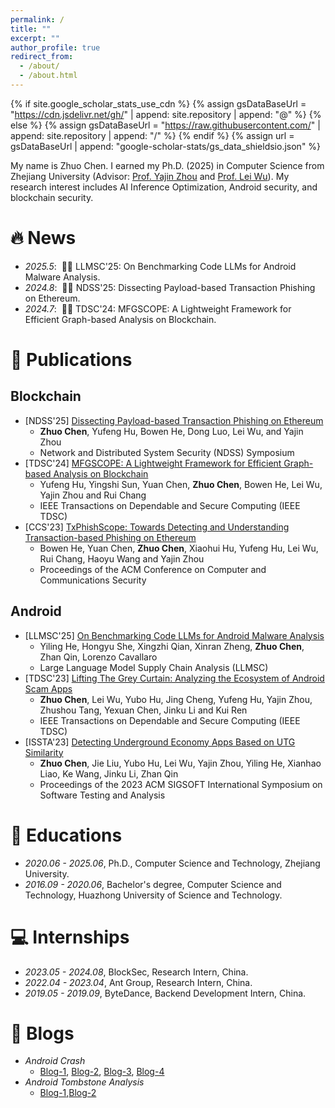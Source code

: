 ```yaml
---
permalink: /
title: ""
excerpt: ""
author_profile: true
redirect_from: 
  - /about/
  - /about.html
---
```


{% if site.google_scholar_stats_use_cdn %}
{% assign gsDataBaseUrl = "https://cdn.jsdelivr.net/gh/" | append: site.repository | append: "@" %}
{% else %}
{% assign gsDataBaseUrl = "https://raw.githubusercontent.com/" | append: site.repository | append: "/" %}
{% endif %}
{% assign url = gsDataBaseUrl | append: "google-scholar-stats/gs_data_shieldsio.json" %}

<span class='anchor' id='about-me'></span>

My name is Zhuo Chen. I earned my Ph.D. (2025) in Computer Science from Zhejiang University (Advisor: [Prof. Yajin Zhou](http://yajin.org/) and [Prof. Lei Wu](https://leiwu.org/)).
My research interest includes AI Inference Optimization, Android security, and blockchain security.



# 🔥 News
- *2025.5*: &nbsp;🎉🎉 LLMSC'25: On Benchmarking Code LLMs for Android Malware Analysis.
- *2024.8*: &nbsp;🎉🎉 NDSS'25: Dissecting Payload-based Transaction Phishing on Ethereum.
- *2024.7*: &nbsp;🎉🎉 TDSC'24: MFGSCOPE: A Lightweight Framework for Efficient Graph-based Analysis on Blockchain.


# 📝 Publications 

## Blockchain
- [NDSS'25] [Dissecting Payload-based Transaction Phishing on Ethereum]()
  - **Zhuo Chen**, Yufeng Hu, Bowen He, Dong Luo, Lei Wu, and Yajin Zhou
  - Network and Distributed System Security (NDSS) Symposium
- [TDSC'24] [MFGSCOPE: A Lightweight Framework for Efficient Graph-based Analysis on Blockchain]()
  - Yufeng Hu, Yingshi Sun, Yuan Chen, **Zhuo Chen**, Bowen He, Lei Wu, Yajin Zhou and Rui Chang
  - IEEE Transactions on Dependable and Secure Computing (IEEE TDSC)
- [CCS'23] [TxPhishScope: Towards Detecting and Understanding Transaction-based Phishing on Ethereum](https://yajin.org/papers/ccs23_phishing.pdf)
  - Bowen He, Yuan Chen, **Zhuo Chen**, Xiaohui Hu, Yufeng Hu, Lei Wu, Rui Chang, Haoyu Wang and Yajin Zhou
  - Proceedings of the ACM Conference on Computer and Communications Security

## Android
- [LLMSC'25] [On Benchmarking Code LLMs for Android Malware Analysis](https://scholar.google.com/citations?view_op=view_citation&hl=en&user=tQL4tSMAAAAJ&citation_for_view=tQL4tSMAAAAJ:W7OEmFMy1HYC)
  - Yiling He, Hongyu She, Xingzhi Qian, Xinran Zheng, **Zhuo Chen**, Zhan Qin, Lorenzo Cavallaro
  - Large Language Model Supply Chain Analysis (LLMSC)
- [TDSC'23] [Lifting The Grey Curtain: Analyzing the Ecosystem of Android Scam Apps](https://www.computer.org/csdl/journal/tq/5555/01/10304303/1RIVkkCo9dm)
  - **Zhuo Chen**, Lei Wu, Yubo Hu, Jing Cheng, Yufeng Hu, Yajin Zhou, Zhushou Tang, Yexuan Chen, Jinku Li and Kui Ren
  - IEEE Transactions on Dependable and Secure Computing (IEEE TDSC)
- [ISSTA'23] [Detecting Underground Economy Apps Based on UTG Similarity](https://yajin.org/papers/issta23_DeUEDroid.pdf) 
  - **Zhuo Chen**, Jie Liu, Yubo Hu, Lei Wu, Yajin Zhou, Yiling He, Xianhao Liao, Ke Wang, Jinku Li, Zhan Qin 
  - Proceedings of the 2023 ACM SIGSOFT International Symposium on Software Testing and Analysis

# 📖 Educations
- *2020.06 - 2025.06*, Ph.D., Computer Science and Technology, Zhejiang University.
- *2016.09 - 2020.06*, Bachelor's degree, Computer Science and Technology, Huazhong University of Science and Technology.


# 💻 Internships
- *2023.05 - 2024.08*, BlockSec, Research Intern, China.
- *2022.04 - 2023.04*, Ant Group, Research Intern, China.
- *2019.05 - 2019.09*, ByteDance, Backend Development Intern, China.
# 📝 Blogs
- *Android Crash*
  - [Blog-1](https://zhuanlan.zhihu.com/p/262171214), [Blog-2](https://zhuanlan.zhihu.com/p/262509068), [Blog-3](https://zhuanlan.zhihu.com/p/264378448), [Blog-4](https://zhuanlan.zhihu.com/p/265519725)
- *Android Tombstone Analysis*
  - [Blog-1](https://zhuanlan.zhihu.com/p/196438927),[Blog-2](https://zhuanlan.zhihu.com/p/262509068)